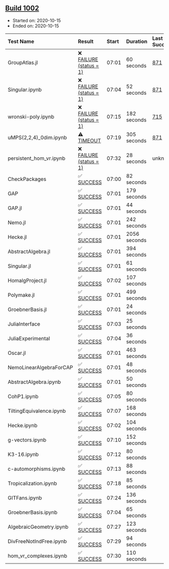 ## [Build 1002](https://oscarci.mathematik.uni-kl.de/job/oscar-stable/1002/)

* Started on: 2020-10-15
* Ended on: 2020-10-15

| Test Name    | Result | Start | Duration | Last Success | First Failure |
|:-------------|:-------|:------|:---------|:-------------|:--------------|
| GroupAtlas.jl | ❌ [FAILURE (status = 1)](https://oscarci.mathematik.uni-kl.de/job/oscar-stable/1002/artifact/logs/build-1002/GroupAtlas.jl.log) | 07:01 | 60 seconds | [871](https://oscarci.mathematik.uni-kl.de/job/oscar-stable/871/) | [872](https://oscarci.mathematik.uni-kl.de/job/oscar-stable/872/) |
| Singular.ipynb | ❌ [FAILURE (status = 1)](https://oscarci.mathematik.uni-kl.de/job/oscar-stable/1002/artifact/logs/build-1002/Singular.ipynb.log) | 07:04 | 52 seconds | [871](https://oscarci.mathematik.uni-kl.de/job/oscar-stable/871/) | [872](https://oscarci.mathematik.uni-kl.de/job/oscar-stable/872/) |
| wronski-poly.ipynb | ❌ [FAILURE (status = 1)](https://oscarci.mathematik.uni-kl.de/job/oscar-stable/1002/artifact/logs/build-1002/wronski-poly.ipynb.log) | 07:15 | 182 seconds | [715](https://oscarci.mathematik.uni-kl.de/job/oscar-stable/715/) | [716](https://oscarci.mathematik.uni-kl.de/job/oscar-stable/716/) |
| uMPS(2,2,4)_0dim.ipynb | ⚠ [TIMEOUT](https://oscarci.mathematik.uni-kl.de/job/oscar-stable/1002/artifact/logs/build-1002/uMPS-2-2-4-_0dim.ipynb.log) | 07:19 | 305 seconds | [871](https://oscarci.mathematik.uni-kl.de/job/oscar-stable/871/) | [872](https://oscarci.mathematik.uni-kl.de/job/oscar-stable/872/) |
| persistent_hom_vr.ipynb | ❌ [FAILURE (status = 1)](https://oscarci.mathematik.uni-kl.de/job/oscar-stable/1002/artifact/logs/build-1002/persistent_hom_vr.ipynb.log) | 07:32 | 28 seconds | unknown | unknown |
| CheckPackages | ✅ [SUCCESS](https://oscarci.mathematik.uni-kl.de/job/oscar-stable/1002/artifact/logs/build-1002/CheckPackages.log) | 07:00 | 82 seconds |  |  |
| GAP | ✅ [SUCCESS](https://oscarci.mathematik.uni-kl.de/job/oscar-stable/1002/artifact/logs/build-1002/GAP.log) | 07:01 | 179 seconds |  |  |
| GAP.jl | ✅ [SUCCESS](https://oscarci.mathematik.uni-kl.de/job/oscar-stable/1002/artifact/logs/build-1002/GAP.jl.log) | 07:01 | 44 seconds |  |  |
| Nemo.jl | ✅ [SUCCESS](https://oscarci.mathematik.uni-kl.de/job/oscar-stable/1002/artifact/logs/build-1002/Nemo.jl.log) | 07:01 | 242 seconds |  |  |
| Hecke.jl | ✅ [SUCCESS](https://oscarci.mathematik.uni-kl.de/job/oscar-stable/1002/artifact/logs/build-1002/Hecke.jl.log) | 07:01 | 2056 seconds |  |  |
| AbstractAlgebra.jl | ✅ [SUCCESS](https://oscarci.mathematik.uni-kl.de/job/oscar-stable/1002/artifact/logs/build-1002/AbstractAlgebra.jl.log) | 07:01 | 394 seconds |  |  |
| Singular.jl | ✅ [SUCCESS](https://oscarci.mathematik.uni-kl.de/job/oscar-stable/1002/artifact/logs/build-1002/Singular.jl.log) | 07:01 | 61 seconds |  |  |
| HomalgProject.jl | ✅ [SUCCESS](https://oscarci.mathematik.uni-kl.de/job/oscar-stable/1002/artifact/logs/build-1002/HomalgProject.jl.log) | 07:02 | 107 seconds |  |  |
| Polymake.jl | ✅ [SUCCESS](https://oscarci.mathematik.uni-kl.de/job/oscar-stable/1002/artifact/logs/build-1002/Polymake.jl.log) | 07:01 | 499 seconds |  |  |
| GroebnerBasis.jl | ✅ [SUCCESS](https://oscarci.mathematik.uni-kl.de/job/oscar-stable/1002/artifact/logs/build-1002/GroebnerBasis.jl.log) | 07:01 | 24 seconds |  |  |
| JuliaInterface | ✅ [SUCCESS](https://oscarci.mathematik.uni-kl.de/job/oscar-stable/1002/artifact/logs/build-1002/JuliaInterface.log) | 07:03 | 25 seconds |  |  |
| JuliaExperimental | ✅ [SUCCESS](https://oscarci.mathematik.uni-kl.de/job/oscar-stable/1002/artifact/logs/build-1002/JuliaExperimental.log) | 07:04 | 36 seconds |  |  |
| Oscar.jl | ✅ [SUCCESS](https://oscarci.mathematik.uni-kl.de/job/oscar-stable/1002/artifact/logs/build-1002/Oscar.jl.log) | 07:01 | 463 seconds |  |  |
| NemoLinearAlgebraForCAP | ✅ [SUCCESS](https://oscarci.mathematik.uni-kl.de/job/oscar-stable/1002/artifact/logs/build-1002/NemoLinearAlgebraForCAP.log) | 07:01 | 48 seconds |  |  |
| AbstractAlgebra.ipynb | ✅ [SUCCESS](https://oscarci.mathematik.uni-kl.de/job/oscar-stable/1002/artifact/logs/build-1002/AbstractAlgebra.ipynb.log) | 07:01 | 50 seconds |  |  |
| CohP1.ipynb | ✅ [SUCCESS](https://oscarci.mathematik.uni-kl.de/job/oscar-stable/1002/artifact/logs/build-1002/CohP1.ipynb.log) | 07:05 | 80 seconds |  |  |
| TiltingEquivalence.ipynb | ✅ [SUCCESS](https://oscarci.mathematik.uni-kl.de/job/oscar-stable/1002/artifact/logs/build-1002/TiltingEquivalence.ipynb.log) | 07:07 | 168 seconds |  |  |
| Hecke.ipynb | ✅ [SUCCESS](https://oscarci.mathematik.uni-kl.de/job/oscar-stable/1002/artifact/logs/build-1002/Hecke.ipynb.log) | 07:02 | 104 seconds |  |  |
| g-vectors.ipynb | ✅ [SUCCESS](https://oscarci.mathematik.uni-kl.de/job/oscar-stable/1002/artifact/logs/build-1002/g-vectors.ipynb.log) | 07:10 | 152 seconds |  |  |
| K3-16.ipynb | ✅ [SUCCESS](https://oscarci.mathematik.uni-kl.de/job/oscar-stable/1002/artifact/logs/build-1002/K3-16.ipynb.log) | 07:12 | 80 seconds |  |  |
| c-automorphisms.ipynb | ✅ [SUCCESS](https://oscarci.mathematik.uni-kl.de/job/oscar-stable/1002/artifact/logs/build-1002/c-automorphisms.ipynb.log) | 07:13 | 88 seconds |  |  |
| Tropicalization.ipynb | ✅ [SUCCESS](https://oscarci.mathematik.uni-kl.de/job/oscar-stable/1002/artifact/logs/build-1002/Tropicalization.ipynb.log) | 07:18 | 85 seconds |  |  |
| GITFans.ipynb | ✅ [SUCCESS](https://oscarci.mathematik.uni-kl.de/job/oscar-stable/1002/artifact/logs/build-1002/GITFans.ipynb.log) | 07:24 | 136 seconds |  |  |
| GroebnerBasis.ipynb | ✅ [SUCCESS](https://oscarci.mathematik.uni-kl.de/job/oscar-stable/1002/artifact/logs/build-1002/GroebnerBasis.ipynb.log) | 07:04 | 65 seconds |  |  |
| AlgebraicGeometry.ipynb | ✅ [SUCCESS](https://oscarci.mathematik.uni-kl.de/job/oscar-stable/1002/artifact/logs/build-1002/AlgebraicGeometry.ipynb.log) | 07:27 | 123 seconds |  |  |
| DivFreeNotIndFree.ipynb | ✅ [SUCCESS](https://oscarci.mathematik.uni-kl.de/job/oscar-stable/1002/artifact/logs/build-1002/DivFreeNotIndFree.ipynb.log) | 07:29 | 94 seconds |  |  |
| hom_vr_complexes.ipynb | ✅ [SUCCESS](https://oscarci.mathematik.uni-kl.de/job/oscar-stable/1002/artifact/logs/build-1002/hom_vr_complexes.ipynb.log) | 07:30 | 110 seconds |  |  |
